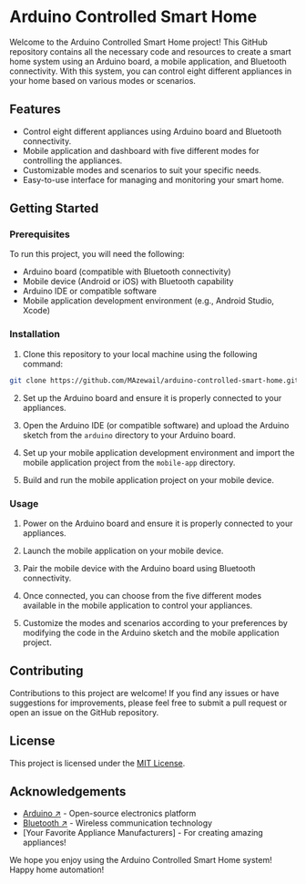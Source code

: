 # Arduino Controlled Smart Home

Welcome to the Arduino Controlled Smart Home project! This GitHub repository contains all the necessary code and resources to create a smart home system using an Arduino board, a mobile application, and Bluetooth connectivity. With this system, you can control eight different appliances in your home based on various modes or scenarios.

## Features

- Control eight different appliances using Arduino board and Bluetooth connectivity.
- Mobile application and dashboard with five different modes for controlling the appliances.
- Customizable modes and scenarios to suit your specific needs.
- Easy-to-use interface for managing and monitoring your smart home.

## Getting Started

### Prerequisites

To run this project, you will need the following:

- Arduino board (compatible with Bluetooth connectivity)
- Mobile device (Android or iOS) with Bluetooth capability
- Arduino IDE or compatible software
- Mobile application development environment (e.g., Android Studio, Xcode)

### Installation

1. Clone this repository to your local machine using the following command:

```bash
git clone https://github.com/MAzewail/arduino-controlled-smart-home.git
```

2. Set up the Arduino board and ensure it is properly connected to your appliances.

1. Open the Arduino IDE (or compatible software) and upload the Arduino sketch from the `arduino` directory to your Arduino board.

1. Set up your mobile application development environment and import the mobile application project from the `mobile-app` directory.

1. Build and run the mobile application project on your mobile device.

### Usage

1. Power on the Arduino board and ensure it is properly connected to your appliances.

1. Launch the mobile application on your mobile device.

1. Pair the mobile device with the Arduino board using Bluetooth connectivity.

1. Once connected, you can choose from the five different modes available in the mobile application to control your appliances.

1. Customize the modes and scenarios according to your preferences by modifying the code in the Arduino sketch and the mobile application project.

## Contributing

Contributions to this project are welcome! If you find any issues or have suggestions for improvements, please feel free to submit a pull request or open an issue on the GitHub repository.

## License

This project is licensed under the [MIT License](LICENSE).

## Acknowledgements

- [Arduino ↗](https://www.arduino.cc/) - Open-source electronics platform
- [Bluetooth ↗](https://www.bluetooth.com/) - Wireless communication technology
- \[Your Favorite Appliance Manufacturers\] - For creating amazing appliances!

We hope you enjoy using the Arduino Controlled Smart Home system! Happy home automation!
